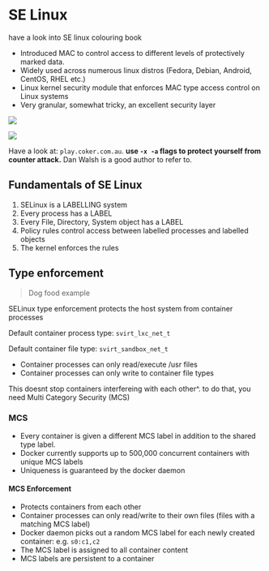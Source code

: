 # SE Linux

have a look into SE linux colouring book

- Introduced MAC to control access to different levels of protectively marked data.
- Widely used across numerous linux distros (Fedora, Debian, Android, CentOS, RHEL etc.)
- Linux kernel security module that enforces MAC type access control on Linux systems
- Very granular, somewhat tricky, an excellent security layer

![](https://i.imgur.com/e7BGlci.png)

![](https://i.imgur.com/Ofl1Wc5.png)

Have a look at: `play.coker.com.au`. **use `-x -a` flags to protect yourself from counter attack.**
Dan Walsh is a good author to refer to.

## Fundamentals of SE Linux
1. SELinux is a LABELLING system
2. Every process has a LABEL
3. Every File, Directory, System object has a LABEL
4. Policy rules control access between labelled processes and labelled objects
5. The kernel enforces the rules

## Type enforcement
> Dog food example

SELinux type enforcement protects the host system from container processes

Default container process type:	
`svirt_lxc_net_t`

Default container file type:
`svirt_sandbox_net_t`

- Container processes can only read/execute /usr files
- Container processes can only write to container file types

This doesnt stop containers interfereing with each other^. to do that, you need Multi Category Security (MCS)

### MCS
- Every container is given a different MCS label in addition to the shared type label.
- Docker currently supports up to 500,000 concurrent containers with unique MCS labels
- Uniqueness is guaranteed by the docker daemon

#### MCS Enforcement

- Protects containers from each other
- Container processes can only read/write to their own files (files with a matching MCS label)
- Docker daemon picks out a random MCS label for each newly created container: e.g. `s0:c1,c2`
- The MCS label is assigned to all container content
- MCS labels are persistent to a container
